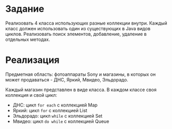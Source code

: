 # Задание
Реализовать 4 класса использующих разные коллекции внутри. Каждый класс должен использовать один из существующих в Java видов циклов. Реализовать поиск элементов, добавление, удаление в отдельных методах.

# Реализация
Предметная область: фотоаппараты Sony и магазины, в которых он может продаваться - ДНС, Яркий, Мвидео, Эльдорадо.

Каждый магазин представлен в виде класса. В каждом классе своя коллекция и свой цикл:
* ДНС: цикл `for each` с коллекцией Map
* Яркий: цикл `for` с коллекцией List
* Эльдорадо: цикл `while` с коллекцией Set
* Мвидео: цикл `do while` с коллекцией Queue
